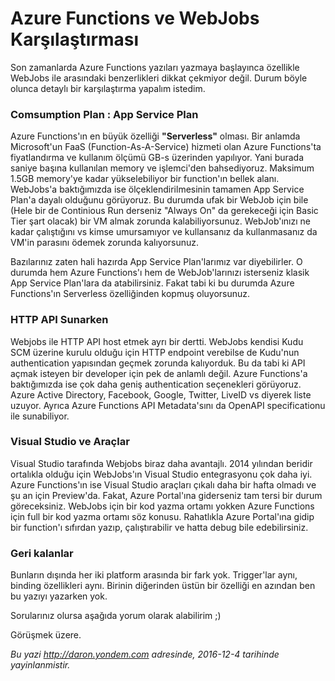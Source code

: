 # Azure Functions ve WebJobs Karşılaştırması 

Son zamanlarda Azure Functions yazıları yazmaya başlayınca özellikle WebJobs ile arasındaki benzerlikleri dikkat çekmiyor değil. Durum böyle olunca detaylı bir karşılaştırma yapalım istedim.

### Comsumption Plan : App Service Plan   

Azure Functions'ın en büyük özelliği **"Serverless"** olması. Bir anlamda Microsoft'un FaaS (Function-As-A-Service) hizmeti olan Azure Functions'ta fiyatlandırma ve kullanım ölçümü GB-s üzerinden yapılıyor. Yani burada saniye başına kullanılan memory ve işlemci'den bahsediyoruz. Maksimum 1.5GB memory'ye kadar yükselebiliyor bir function'ın bellek alanı. WebJobs'a baktığımızda ise ölçeklendirilmesinin tamamen App Service Plan'a dayalı olduğunu görüyoruz. Bu durumda ufak bir WebJob için bile (Hele bir de Continious Run derseniz "Always On" da gerekeceği için Basic Tier şart olacak) bir VM almak zorunda kalabiliyorsunuz. WebJob'ınızı ne kadar çalıştığını vs kimse umursamıyor ve kullansanız da kullanmasanız da VM'in parasını ödemek zorunda kalıyorsunuz. 

Bazılarınız zaten hali hazırda App Service Plan'larımız var diyebilirler. O durumda hem Azure Functions'ı hem de WebJob'larınızı isterseniz klasik App Service Plan'lara da atabilirsiniz. Fakat tabi ki bu durumda Azure Functions'ın Serverless özelliğinden kopmuş oluyorsunuz. 

### HTTP API Sunarken   

Webjobs ile HTTP API host etmek ayrı bir dertti. WebJobs kendisi Kudu SCM üzerine kurulu olduğu için HTTP endpoint verebilse de Kudu'nun authentication yapısından geçmek zorunda kalıyorduk. Bu da tabi ki API açmak isteyen bir developer için pek de anlamlı değil. Azure Functions'a baktığımızda ise çok daha geniş authentication seçenekleri görüyoruz. Azure Active Directory, Facebook, Google, Twitter, LiveID vs diyerek liste uzuyor. Ayrıca Azure Functions API Metadata'sını da OpenAPI specificationu ile sunabiliyor. 

### Visual Studio ve Araçlar   

Visual Studio tarafında Webjobs biraz daha avantajlı. 2014 yılından beridir ortalıkla olduğu için WebJobs'ın Visual Studio entegrasyonu çok daha iyi. Azure Functions'ın ise Visual Studio araçları çıkalı daha bir hafta olmadı ve şu an için Preview'da. Fakat, Azure Portal'ına giderseniz tam tersi bir durum göreceksiniz. WebJobs için bir kod yazma ortamı yokken Azure Functions için full bir kod yazma ortamı söz konusu. Rahatlıkla Azure Portal'ına gidip bir function'ı sıfırdan yazıp, çalıştırabilir ve hatta debug bile edebilirsiniz. 

### Geri kalanlar   

Bunların dışında her iki platform arasında bir fark yok. Trigger'lar aynı, binding özellikleri aynı. Birinin diğerinden üstün bir özelliği en azından ben bu yazıyı yazarken yok. 

Sorularınız olursa aşağıda yorum olarak alabilirim ;) 

Görüşmek üzere.


*Bu yazi http://daron.yondem.com adresinde, 2016-12-4 tarihinde yayinlanmistir.*